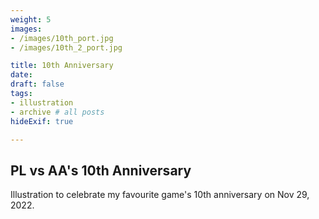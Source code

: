 ```yaml
---
weight: 5
images:
- /images/10th_port.jpg
- /images/10th_2_port.jpg

title: 10th Anniversary
date: 
draft: false
tags:
- illustration
- archive # all posts
hideExif: true

---
```


## PL vs AA's 10th Anniversary
Illustration to celebrate my favourite game's 10th anniversary on Nov 29, 2022.